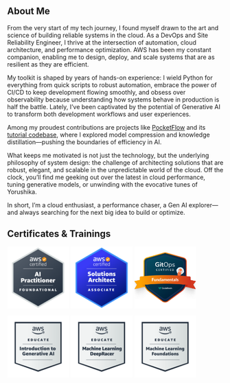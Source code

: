 ## About Me

From the very start of my tech journey, I found myself drawn to the art and science of building reliable systems in the cloud. As a DevOps and Site Reliability Engineer, I thrive at the intersection of automation, cloud architecture, and performance optimization. AWS has been my constant companion, enabling me to design, deploy, and scale systems that are as resilient as they are efficient.

My toolkit is shaped by years of hands-on experience: I wield Python for everything from quick scripts to robust automation, embrace the power of CI/CD to keep development flowing smoothly, and obsess over observability because understanding how systems behave in production is half the battle. Lately, I’ve been captivated by the potential of Generative AI to transform both development workflows and user experiences.

Among my proudest contributions are projects like [PocketFlow](https://github.com/The-Pocket/PocketFlow) and its [tutorial codebase](https://github.com/The-Pocket/PocketFlow-Tutorial-Codebase-Knowledge), where I explored model compression and knowledge distillation—pushing the boundaries of efficiency in AI.

What keeps me motivated is not just the technology, but the underlying philosophy of system design: the challenge of architecting solutions that are robust, elegant, and scalable in the unpredictable world of the cloud. Off the clock, you’ll find me geeking out over the latest in cloud performance, tuning generative models, or unwinding with the evocative tunes of Yorushika.

In short, I’m a cloud enthusiast, a performance chaser, a Gen AI explorer—and always searching for the next big idea to build or optimize.

## Certificates & Trainings
[<img src="https://raw.githubusercontent.com/bellyliu/bellyliu/refs/heads/main/badges/aws-certified-ai-practitioner.png" width="144">](https://www.credly.com/badges/1465181f-1649-4936-b19f-411683c8b9c1/public_url) [<img src="https://raw.githubusercontent.com/bellyliu/bellyliu/refs/heads/main/badges/aws-certified-solutions-architect-associate.png" width="144">](https://www.credly.com/badges/ecfee5f8-5f9f-4e1f-9ba9-052815a66c97/public_url) [<img src="https://raw.githubusercontent.com/bellyliu/bellyliu/refs/heads/main/badges/gitops-fundamentals.png" width="144">](https://www.credly.com/badges/7ef0b7ae-6d0e-4c17-924f-804aae0890d4/public_url)

[<img src="https://raw.githubusercontent.com/bellyliu/bellyliu/refs/heads/main/badges/aws-educate-introduction-to-generative-ai.png" width="144">](https://www.credly.com/badges/30b598bf-d121-4990-8c98-8268419c700b/public_url) [<img src="https://raw.githubusercontent.com/bellyliu/bellyliu/refs/heads/main/badges/aws-educate-machine-learning-deepracer.png" width="144">](https://www.credly.com/badges/6f42e831-f193-4ec7-a6db-468df2be5e58/public_url) [<img src="https://raw.githubusercontent.com/bellyliu/bellyliu/refs/heads/main/badges/aws-educate-machine-learning-foundations.png" width="144">](https://www.credly.com/badges/44b5ed2d-ef24-4cb7-bfdf-4f1eef225835/public_url)
